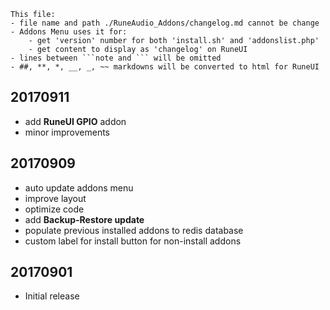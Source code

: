 ```note  
This file: 
- file name and path ./RuneAudio_Addons/changelog.md cannot be change
- Addons Menu uses it for:
    - get 'version' number for both 'install.sh' and 'addonslist.php'
    - get content to display as 'changelog' on RuneUI
- lines between ```note and ``` will be omitted
- ##, **, *, __, _, ~~ markdowns will be converted to html for RuneUI
```

## 20170911
- add **RuneUI GPIO** addon
- minor improvements

## 20170909
- auto update addons menu
- improve layout
- optimize code
- add **Backup-Restore update**
- populate previous installed addons to redis database
- custom label for install button for non-install addons

## 20170901
- Initial release
